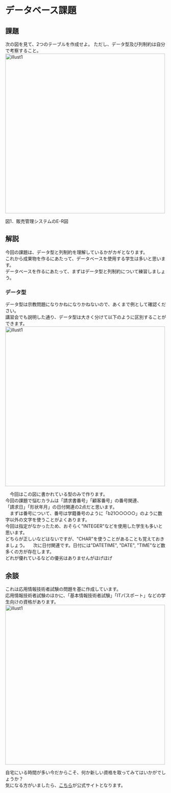 # データベース課題
## 課題
次の図を見て、2つのテーブルを作成せよ。
ただし、データ型及び列制約は自分で考察すること。    
<img width="500" alt="illust1" src="https://github.com/Cist-ProjectMember/ProjectMemberDocuments/blob/master/2020s/supplement/database/image/%E5%9B%B310.png">

図1．販売管理システムのE-R図

## 解説
今回の課題は、データ型と列制約を理解しているかがカギとなります。  
これから成果物を作るにあたって、データベースを使用する学生は多いと思います。  
データベースを作るにあたって、まずはデータ型と列制約について練習しましょう。  

### データ型
データ型は宗教問題になりかねになりかねないので、あくまで例として確認ください。  
講習会でも説明した通り、データ型は大きく分けて以下のように区別することができます。  
<img width="500" alt="illust1" src="https://github.com/Cist-ProjectMember/ProjectMemberDocuments/blob/master/2020s/supplement/database/image/%E5%9B%B33.png">

　今回はこの図に書かれている型のみで作ります。  
今回の課題で悩むカラムは「請求書番号」「顧客番号」の番号関連、  
「請求日」「形状年月」の日付関連の2点だと思います。  
　まずは番号について、番号は学籍番号のように「b21○○○○○」のように数字以外の文字を使うことがよくあります。  
今回は指定がなかったため、おそらく"INTEGER"などを使用した学生も多いと思います。  
どちらが正しいなどはないですが、"CHAR"を使うことがあることも覚えておきましょう。
　次に日付関連です。日付には"DATETIME", "DATE", "TIME"など数多くの方が存在します。  
どれが優れているなどの優劣はありませんがほげほげ

## 余談
これは応用情報技術者試験の問題を基に作成しています。  
応用情報技術者試験のほかに、「基本情報技術者試験」「ITパスポート」などの学生向けの資格があります。
<img width="500" alt="illust1" src="https://github.com/Cist-ProjectMember/ProjectMemberDocuments/blob/master/2020s/supplement/database/image/%E5%9B%B311.png">

自宅にいる時間が多い今だからこそ、何か新しい資格を取ってみてはいかがでしょうか？  
気になる方がいましたら、[こちら](https://www.jitec.ipa.go.jp/1_11seido/seido_gaiyo.html)が公式サイトとなります。
